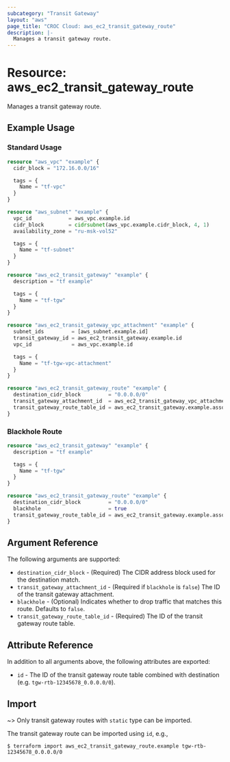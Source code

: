 ```yaml
---
subcategory: "Transit Gateway"
layout: "aws"
page_title: "CROC Cloud: aws_ec2_transit_gateway_route"
description: |-
  Manages a transit gateway route.
---
```


# Resource: aws_ec2_transit_gateway_route

Manages a transit gateway route.

## Example Usage

### Standard Usage

```terraform
resource "aws_vpc" "example" {
  cidr_block = "172.16.0.0/16"

  tags = {
    Name = "tf-vpc"
  }
}

resource "aws_subnet" "example" {
  vpc_id            = aws_vpc.example.id
  cidr_block        = cidrsubnet(aws_vpc.example.cidr_block, 4, 1)
  availability_zone = "ru-msk-vol52"

  tags = {
    Name = "tf-subnet"
  }
}

resource "aws_ec2_transit_gateway" "example" {
  description = "tf example"

  tags = {
    Name = "tf-tgw"
  }
}

resource "aws_ec2_transit_gateway_vpc_attachment" "example" {
  subnet_ids         = [aws_subnet.example.id]
  transit_gateway_id = aws_ec2_transit_gateway.example.id
  vpc_id             = aws_vpc.example.id

  tags = {
    Name = "tf-tgw-vpc-attachment"
  }
}

resource "aws_ec2_transit_gateway_route" "example" {
  destination_cidr_block         = "0.0.0.0/0"
  transit_gateway_attachment_id  = aws_ec2_transit_gateway_vpc_attachment.example.id
  transit_gateway_route_table_id = aws_ec2_transit_gateway.example.association_default_route_table_id
}
```

### Blackhole Route

```terraform
resource "aws_ec2_transit_gateway" "example" {
  description = "tf example"

  tags = {
    Name = "tf-tgw"
  }
}

resource "aws_ec2_transit_gateway_route" "example" {
  destination_cidr_block         = "0.0.0.0/0"
  blackhole                      = true
  transit_gateway_route_table_id = aws_ec2_transit_gateway.example.association_default_route_table_id
}
```

## Argument Reference

The following arguments are supported:

* `destination_cidr_block` - (Required) The CIDR address block used for the destination match.
* `transit_gateway_attachment_id` - (Required if `blackhole` is `false`) The ID of the transit gateway attachment.
* `blackhole` - (Optional) Indicates whether to drop traffic that matches this route. Defaults to `false`.
* `transit_gateway_route_table_id` - (Required) The ID of the transit gateway route table.

## Attribute Reference

In addition to all arguments above, the following attributes are exported:

* `id` - The ID of the transit gateway route table combined with destination (e.g. `tgw-rtb-12345678_0.0.0.0/0`).

## Import

~> Only transit gateway routes with `static` type can be imported.

The transit gateway route can be imported using `id`, e.g.,

```
$ terraform import aws_ec2_transit_gateway_route.example tgw-rtb-12345678_0.0.0.0/0
```
